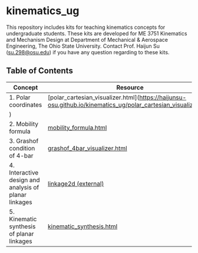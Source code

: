 # kinematics_ug
This repository includes kits for teaching kinematics concepts for undergraduate students. These kits are developed for ME 3751 Kinematics and Mechanism Design at Department of Mechanical & Aerospace Engineering, The Ohio State University. Contact Prof. Haijun Su (su.298@osu.edu) if you have any question regarding to these kits.

## Table of Contents

| Concept                                   | Resource |
|-------------------------------------------|----------|
| 1. Polar coordinates                     | [polar_cartesian_visualizer.html](https://haijunsu-osu.github.io/kinematics_ug/polar_cartesian_visualizer.html
) |
| 2. Mobility formula                      | [mobility_formula.html](mobility_formula.html) |
| 3. Grashof condition of 4-bar            | [grashof_4bar_visualizer.html](https://haijunsu-osu.github.io/kinematics_ug/grashof_4bar_visualizer.html) |
| 4. Interactive design and analysis of planar linkages | [linkage2d (external)](https://haijunsu-osu.github.io/linkage2d/linkage2d_design.html) |
| 5. Kinematic synthesis of planar linkages | [kinematic_synthesis.html](kinematic_synthesis.html) |

